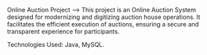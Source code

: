 Online Auction Project --> This project is an Online Auction System designed for modernizing and digitizing auction house operations. It facilitates the efficient execution of auctions, ensuring a secure and transparent experience for participants.

Technologies Used: Java, MySQL.

